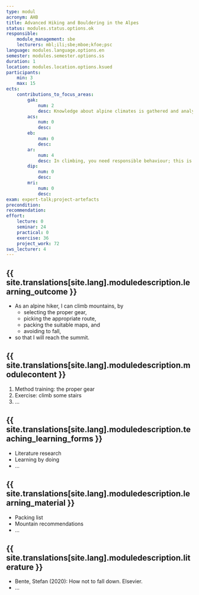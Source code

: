 ```yaml
---
type: modul
acronym: AHB
title: Advanced Hiking and Bouldering in the Alpes
status: modules.status.options.ok
responsible: 
    module_management: sbe
    lecturers: mbl;ili;sbe;mboe;kfoe;psc
language: modules.language.options.en
semester: modules.semester.options.ss
duration: 1
location: modules.location.options.ksued
participants: 
    min: 3
    max: 15
ects: 
    contributions_to_focus_areas:
        gak: 
            num: 2
            desc: Knowledge about alpine climates is gathered and analyzed
        acs: 
            num: 0
            desc:
        eb: 
            num: 0
            desc: 
        ar: 
            num: 4
            desc: In climbing, you need responsible behaviour; this is a central part of this module
        dip: 
            num: 0
            desc:
        mri: 
            num: 0
            desc: 
exam: expert-talk;project-artefacts
precondition: 
recommendation: 
effort:
    lecture: 0
    seminar: 24
    practical: 0
    exercise: 36
    project_work: 72
sws_lecturer: 4  
---
```




## {{ site.translations[site.lang].moduledescription.learning_outcome }}
<!-- Learning Outcome -->

* As an alpine hiker, I can climb mountains, by
    * selecting the proper gear,
    * picking the appropriate route, 
    * packing the suitable maps, and
    * avoiding to fall,
* so that I will reach the summit.

  
## {{ site.translations[site.lang].moduledescription.modulecontent }}
<!-- Modulinhalt -->

1. Method training: the proper gear
1. Exercise: climb some stairs
1. ...


## {{ site.translations[site.lang].moduledescription.teaching_learning_forms }}
<!-- Lehr- und Lernformen -->

* Literature research 
* Learning by doing
* ...



## {{ site.translations[site.lang].moduledescription.learning_material }}
<!-- Zur Verfügung gestelltes Lehrmaterial -->

* Packing list
* Mountain recommendations 
* ...


## {{ site.translations[site.lang].moduledescription.literature }}
<!-- Weiterführende Literatur -->

* Bente, Stefan (2020): How not to fall down. Elsevier.
* ...